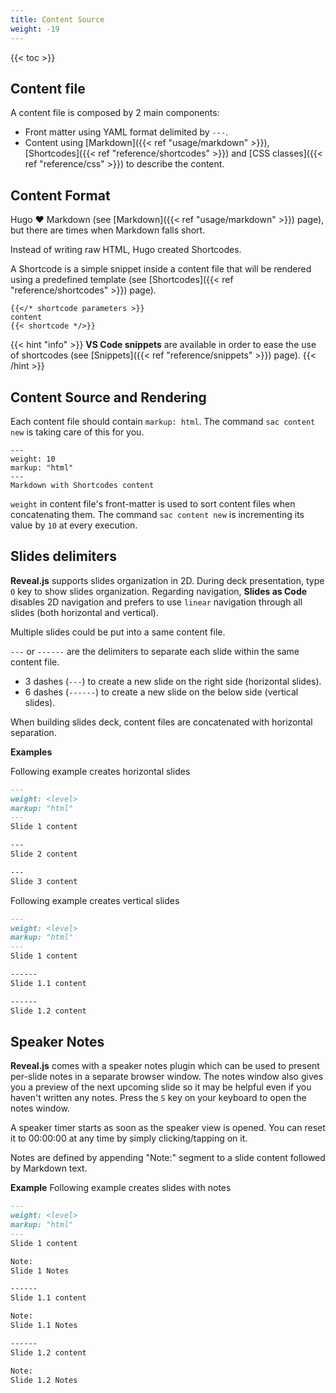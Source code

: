 ```yaml
---
title: Content Source
weight: -19
---
```


{{< toc >}}

## Content file
A content file is composed by 2 main components:

- Front matter using YAML format delimited by `---`.
- Content using [Markdown]({{< ref "usage/markdown" >}}), [Shortcodes]({{< ref "reference/shortcodes" >}}) and [CSS classes]({{< ref "reference/css" >}}) to describe the content.

## Content Format
Hugo ❤️ Markdown (see [Markdown]({{< ref "usage/markdown" >}}) page), but there are times when Markdown falls short.

Instead of writing raw HTML, Hugo created Shortcodes.

A Shortcode is a simple snippet inside a content file
that will be rendered using a predefined template (see [Shortcodes]({{< ref "reference/shortcodes" >}}) page).

```
{{</* shortcode parameters >}}
content
{{< shortcode */>}}
```

{{< hint "info" >}}
**VS Code snippets** are available in order to ease the use of shortcodes (see [Snippets]({{< ref "reference/snippets" >}}) page).
{{< /hint >}}

## Content Source and Rendering
Each content file should contain `markup: html`.
The command `sac content new` is taking care of this for you.

``` text
---
weight: 10
markup: "html"
---
Markdown with Shortcodes content
```

`weight` in content file's front-matter is used to sort content files when concatenating them.
The command `sac content new` is incrementing its value by `10` at every execution.

## Slides delimiters
**Reveal.js** supports slides organization in 2D.
During deck presentation, type `O` key to show slides organization.
Regarding navigation, **Slides as Code** disables 2D navigation and prefers to use `linear` navigation through all slides (both horizontal and vertical).

Multiple slides could be put into a same content file.

`---` or `------` are the delimiters to separate each slide within the same content file.

- 3 dashes (`---`) to create a new slide on the right side (horizontal slides).
- 6 dashes (`------`) to create a new slide on the below side (vertical slides).

When building slides deck, content files are concatenated with horizontal separation.

**Examples**

Following example creates horizontal slides

``` markdown
---
weight: <level>
markup: "html"
---
Slide 1 content

---
Slide 2 content

---
Slide 3 content
```

Following example creates vertical slides
``` markdown
---
weight: <level>
markup: "html"
---
Slide 1 content

------
Slide 1.1 content

------
Slide 1.2 content
```

## Speaker Notes
**Reveal.js** comes with a speaker notes plugin which can be used to present per-slide notes in a separate browser window.
The notes window also gives you a preview of the next upcoming slide so it may be helpful even if you haven't written any notes.
Press the `S` key on your keyboard to open the notes window.

A speaker timer starts as soon as the speaker view is opened. You can reset it to 00:00:00 at any time by simply clicking/tapping on it.

Notes are defined by appending "Note:" segment to a slide content followed by Markdown text.

**Example**
Following example creates slides with notes
``` markdown
---
weight: <level>
markup: "html"
---
Slide 1 content

Note:
Slide 1 Notes

------
Slide 1.1 content

Note:
Slide 1.1 Notes

------
Slide 1.2 content

Note:
Slide 1.2 Notes
```
